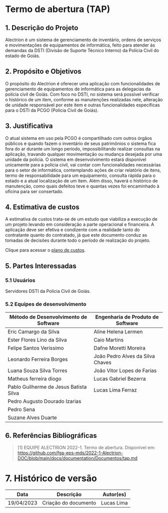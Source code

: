 # Termo de abertura (TAP)

## 1. Descrição do Projeto

Alectrion é um sistema de gerenciamento de inventário, ordens de serviços e movimentações de equipamentos de informática,
feito para atender às demandas da DSTI (Divisão de Suporte Técnico Interno) da Polícia Civil do estado de Goiás.

## 2. Propósito e Objetivos

O propósito do Alectrion é oferecer uma aplicação com funcionalidades de gerenciamento de equipamentos de informática para as delegacias da polícia civil de Goiás. Com foco no DSTI, no sistema será possível verificar o histórico de um item, conforme as manutenções realizadas nele, alteração de unidade responsável por este item e outras funcionalidades específicas para o DSTI da PCGO (Polícia Civil de Goiás).

## 3. Justificativa

O atual sistema em uso pela PCGO é compartilhado com outros órgãos públicos e quando fazem o inventário de seus patrimônios o sistema fica fora do ar durante um longo período, impossibilitando realizar consultas na aplicação, travando qualquer movimentação ou mudança desejada por uma unidade da polícia. O sistema em desenvolvimento estará disponível unicamente para a polícia civil, vai contar com funcionalidades necessárias para o setor de informática, contemplando ações de criar relatório de itens, termo de responsabilidade para um equipamento, consulta rápida para o estado e a atual localização de um item. Além disso, haverá o histórico de manutenção, como quais defeitos teve e quantas vezes foi encaminhado à oficina para ser consertado.

## 4. Estimativa de custos

A estimativa de custos trata-se de um estudo que viabiliza a execução de um projeto levando em consideração a parte operacional e financeira. A aplicação deve ser efetiva e condizente com a realidade tanto do contratante quanto do contratado, já que este documento conduz as tomadas de decisões durante todo o período de realização do projeto. 

Clique para acessar o [plano de custos](../Planejamento/custos.md).

## 5. Partes Interessadas

### 5.1 Usuários

Servidores DSTI da Polícia Civil de Goiás.

### 5.2 Equipes de desenvolvimento

| Método de Desenvolvimento de Software | Engenharia de Produto de Software |
| ------------------------------------- | --------------------------------- |
| Eric Camargo da Silva                 | Aline Helena Lermen |
| Ester Flores Lino da Silva            | Caio Martins |
| Felipe Santos Verissimo               | Dafne Moretti Moreira |
| Leonardo Ferreira Borges              | João Pedro Alves da Silva Chaves |
| Luana Souza Silva Torres              | João Vitor Lopes de Farias  |
| Matheus ferreira diogo                | Lucas Gabriel Bezerra |
| Pablo Guilherme de Jesus Batista Silva| Lucas Lima Ferraz |
| Pedro Augusto Dourado Izarias         |
| Pedro Sena                            |
| Suzane Alves Duarte                   |

## 6. Referências Bibliográficas

> [1] EQUIPE ALECTRION 2022-1. Termo de abertura. Disponível em: https://github.com/fga-eps-mds/2022-1-Alectrion-DOC/blob/main/docs/documentation/Documentos/tap.md

# 7. Histórico de versão

|**Data**|**Descrição**|**Autor(es)**|
|--------|-------------|--------------|
|19/04/2023| Criação do documento | Lucas Lima |